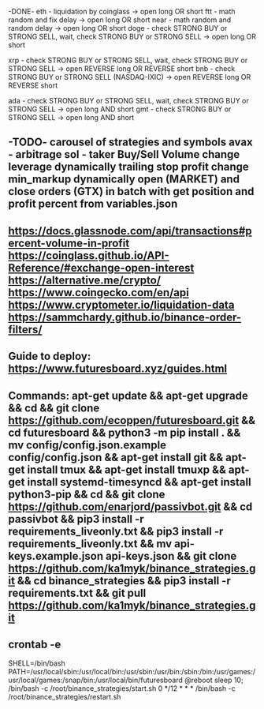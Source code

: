 -DONE-
eth - 	liquidation by coinglass 	            						    	   -> open long OR short
ftt - 	math random and fix delay 										    	   -> open long OR short
near - 	math random and random delay										       -> open long OR short
doge - 	check STRONG BUY or STRONG SELL, wait, check STRONG BUY or STRONG SELL     -> open long OR short

xrp - 	check STRONG BUY or STRONG SELL, wait, check STRONG BUY or STRONG SELL     -> open REVERSE long OR REVERSE short
bnb - 	check STRONG BUY or STRONG SELL (NASDAQ-IXIC)						       -> open REVERSE long OR REVERSE short

ada - 	check STRONG BUY or STRONG SELL, wait, check STRONG BUY or STRONG SELL     -> open long AND short
gmt - 	check STRONG BUY or STRONG SELL 									       -> open long AND short

-TODO-
carousel of strategies and symbols 
avax -  arbitrage 
sol -   taker Buy/Sell Volume
change leverage dynamically 
trailing stop profit
change min_markup dynamically
open (MARKET) and close orders (GTX) in batch with get position and profit percent from variables.json
-------
https://docs.glassnode.com/api/transactions#percent-volume-in-profit
https://coinglass.github.io/API-Reference/#exchange-open-interest
https://alternative.me/crypto/
https://www.coingecko.com/en/api
https://www.cryptometer.io/liquidation-data
https://sammchardy.github.io/binance-order-filters/
-------
Guide to deploy:
https://www.futuresboard.xyz/guides.html
--------
Commands:
apt-get update && 
apt-get upgrade && 
cd && 
git clone https://github.com/ecoppen/futuresboard.git && 
cd futuresboard && 
python3 -m pip install . && 
mv config/config.json.example config/config.json && 
apt-get install git && 
apt-get install tmux && 
apt-get install tmuxp && 
apt-get install systemd-timesyncd && 
apt-get install python3-pip && 
cd && 
git clone https://github.com/enarjord/passivbot.git && 
cd passivbot && pip3 install -r requirements_liveonly.txt && 
pip3 install -r requirements_liveonly.txt &&
mv api-keys.example.json api-keys.json &&
git clone https://github.com/ka1myk/binance_strategies.git &&
cd binance_strategies && pip3 install -r requirements.txt &&
git pull https://github.com/ka1myk/binance_strategies.git
--------
crontab -e
--------
SHELL=/bin/bash
PATH=/usr/local/sbin:/usr/local/bin:/usr/sbin:/usr/bin:/sbin:/bin:/usr/games:/usr/local/games:/snap/bin:/usr/local/bin/futuresboard
@reboot sleep 10; /bin/bash -c /root/binance_strategies/start.sh
0 */12 * * * /bin/bash -c /root/binance_strategies/restart.sh